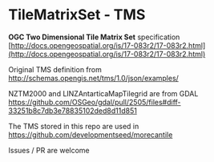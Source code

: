 # TileMatrixSet - TMS

**OGC Two Dimensional Tile Matrix Set** specification [http://docs.opengeospatial.org/is/17-083r2/17-083r2.html](http://docs.opengeospatial.org/is/17-083r2/17-083r2.html)

Original TMS definition from http://schemas.opengis.net/tms/1.0/json/examples/

NZTM2000 and LINZAntarticaMapTilegrid are from GDAL https://github.com/OSGeo/gdal/pull/2505/files#diff-33251b8c7db3e78835102ded8d11d851

The TMS stored in this repo are used in https://github.com/developmentseed/morecantile

Issues / PR are welcome